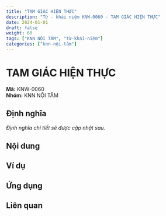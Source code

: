 ```yaml
---
title: "TAM GIÁC HIỆN THỰC"
description: "Từ - khái niệm KNW-0060 - TAM GIÁC HIỆN THỰC"
date: 2024-01-01
draft: false
weight: 60
tags: ["KNN NỘI TÂM", "từ-khái-niệm"]
categories: ["knn-nội-tâm"]
---
```


# TAM GIÁC HIỆN THỰC

**Mã:** KNW-0060  
**Nhóm:** KNN NỘI TÂM

## Định nghĩa

*Định nghĩa chi tiết sẽ được cập nhật sau.*

## Nội dung

<!-- Nội dung chi tiết sẽ được điền vào đây -->

## Ví dụ

<!-- Ví dụ minh họa -->

## Ứng dụng

<!-- Cách ứng dụng từ/khái niệm này trong thực tế -->

## Liên quan

<!-- Các từ/khái niệm liên quan khác -->
